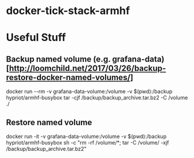 # docker-tick-stack-armhf


# Useful Stuff

## Backup named volume (e.g. grafana-data) [http://loomchild.net/2017/03/26/backup-restore-docker-named-volumes/]

docker run --rm -v grafana-data-volume:/volume -v $(pwd):/backup hypriot/armhf-busybox tar -cjf /backup/backup_archive.tar.bz2 -C /volume ./

## Restore named volume

docker run -it -v grafana-data-volume:/volume -v $(pwd):/backup hypriot/armhf-busybox sh -c "rm -rf /volume/*; tar -C /volume/ -xjf /backup/backup_archive.tar.bz2"
